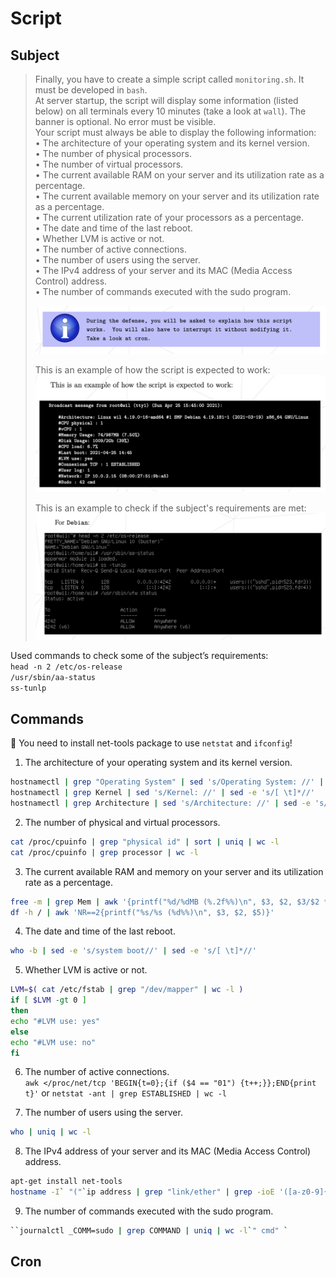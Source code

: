 # Script

## Subject
> Finally, you have to create a simple script called `monitoring.sh`. It must be developed in `bash`.  
> At server startup, the script will display some information (listed below) on all terminals every 10 minutes (take a look at `wall`). The banner is optional. No error must be visible.  
> Your script must always be able to display the following information:  
> • The architecture of your operating system and its kernel version.  
> • The number of physical processors.  
> • The number of virtual processors.  
> • The current available RAM on your server and its utilization rate as a percentage.  
> • The current available memory on your server and its utilization rate as a percentage.  
> • The current utilization rate of your processors as a percentage.  
> • The date and time of the last reboot.  
> • Whether LVM is active or not.  
> • The number of active connections.  
> • The number of users using the server.  
> • The IPv4 address of your server and its MAC (Media Access Control) address.  
> • The number of commands executed with the sudo program.
>
> ![](../Pics/explain_script.png)
>
> This is an example of how the script is expected to work:  
> ![](../Pics/example_script.png)
> 
> This is an example to check if the subject's requirements are met:
> ![](../Pics/commands_requirements.png)

Used commands to check some of the subject’s requirements:  
`head -n 2 /etc/os-release`  
`/usr/sbin/aa-status`  
`ss-tunlp`  

## Commands
🚨 You need to install net-tools package to use `netstat` and `ifconfig`!

1. The architecture of your operating system and its kernel version.  
```bash
hostnamectl | grep "Operating System" | sed 's/Operating System: //' | sed -e 's/[ \t]*//'
hostnamectl | grep Kernel | sed 's/Kernel: //' | sed -e 's/[ \t]*//'
hostnamectl | grep Architecture | sed 's/Architecture: //' | sed -e 's/[ \t]*//'
```  

2. The number of physical and virtual processors.  
```bash
cat /proc/cpuinfo | grep "physical id" | sort | uniq | wc -l  
cat /proc/cpuinfo | grep processor | wc -l  
```  

3. The current available RAM and memory on your server and its utilization rate as a percentage.  
```bash
free -m | grep Mem | awk '{printf("%d/%dMB (%.2f%%)\n", $3, $2, $3/$2 * 100.0}'  
df -h / | awk 'NR==2{printf("%s/%s (%d%%)\n", $3, $2, $5)}'  
```  

4. The date and time of the last reboot.  
```bash
who -b | sed -e 's/system boot//' | sed -e 's/[ \t]*//'  
```  

5. Whether LVM is active or not.
```bash
LVM=$( cat /etc/fstab | grep "/dev/mapper" | wc -l )  
if [ $LVM -gt 0 ]  
then  
echo "#LVM use: yes"  
else  
echo "#LVM use: no"  
fi
```  

6. The number of active connections.  
`awk </proc/net/tcp 'BEGIN{t=0};{if ($4 == "01") {t++;}};END{print t}'`
or
`netstat -ant | grep ESTABLISHED | wc -l`

7. The number of users using the server.  
```bash
who | uniq | wc -l  
```  

8. The IPv4 address of your server and its MAC (Media Access Control) address.  
```bash
apt-get install net-tools  
hostname -I` "("`ip address | grep "link/ether" | grep -ioE '([a-z0-9]{2}:){5}..' | head -1`")"  
```  

9. The number of commands executed with the sudo program.
```bash
``journalctl _COMM=sudo | grep COMMAND | uniq | wc -l`" cmd" `
```  



## Cron


